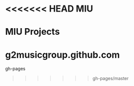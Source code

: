 <<<<<<< HEAD
MIU
===

MIU Projects
=======
g2musicgroup.github.com
=======================

gh-pages
>>>>>>> gh-pages/master
